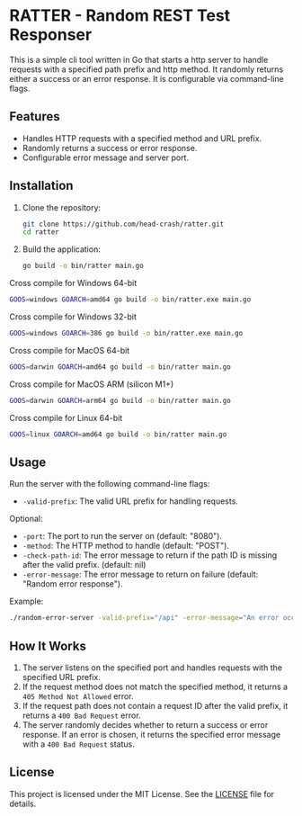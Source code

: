 # RATTER - Random REST Test Responser

This is a simple cli tool written in Go that starts a http server to handle requests with a specified path prefix and http method. It randomly returns either a success or an error response. It is configurable via command-line flags.

## Features

- Handles HTTP requests with a specified method and URL prefix.
- Randomly returns a success or error response.
- Configurable error message and server port.

## Installation

1. Clone the repository:

   ```bash
   git clone https://github.com/head-crash/ratter.git
   cd ratter
   ```

2. Build the application:

   ```bash
   go build -o bin/ratter main.go
   ```

Cross compile for Windows 64-bit

   ```bash
   GOOS=windows GOARCH=amd64 go build -o bin/ratter.exe main.go
   ```

Cross compile for Windows 32-bit

   ```bash
   GOOS=windows GOARCH=386 go build -o bin/ratter.exe main.go
   ```

Cross compile for MacOS 64-bit

   ```bash
   GOOS=darwin GOARCH=amd64 go build -o bin/ratter main.go
   ```

Cross compile for MacOS ARM (silicon M1+)

   ```bash
   GOOS=darwin GOARCH=arm64 go build -o bin/ratter main.go
   ```

Cross compile for Linux 64-bit

   ```bash
   GOOS=linux GOARCH=amd64 go build -o bin/ratter main.go
   ```

## Usage

Run the server with the following command-line flags:

- `-valid-prefix`: The valid URL prefix for handling requests.

Optional:

- `-port`: The port to run the server on (default: "8080").
- `-method`: The HTTP method to handle (default: "POST").
- `-check-path-id`: The error message to return if the path ID is missing after the valid prefix. (default: nil)
- `-error-message`: The error message to return on failure (default: "Random error response").

Example:

```bash
./random-error-server -valid-prefix="/api" -error-message="An error occurred" -port="8080" -method="POST" 
```

## How It Works

1. The server listens on the specified port and handles requests with the specified URL prefix.
2. If the request method does not match the specified method, it returns a `405 Method Not Allowed` error.
3. If the request path does not contain a request ID after the valid prefix, it returns a `400 Bad Request` error.
4. The server randomly decides whether to return a success or error response. If an error is chosen, it returns the specified error message with a `400 Bad Request` status.

## License

This project is licensed under the MIT License. See the [LICENSE](LICENSE) file for details.
